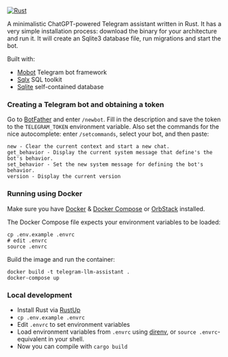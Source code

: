 [![Rust](https://github.com/emkshv/telegram-llm-assistant/actions/workflows/rust.yml/badge.svg?branch=main)](https://github.com/emkshv/telegram-llm-assistant/actions/workflows/rust.yml)

A minimalistic ChatGPT-powered Telegram assistant written in Rust.
It has a very simple installation process: download the binary for your architecture and run it. It will create an Sqlite3 database file, run migrations and start the bot.

Built with:

- [Mobot](https://github.com/0xfe/mobot/) Telegram bot framework
- [Sqlx](https://github.com/launchbadge/sqlx) SQL toolkit
- [Sqlite](https://www.sqlite.org/index.html) self-contained database

### Creating a Telegram bot and obtaining a token

Go to [BotFather](https://telegram.me/BotFather) and enter `/newbot`. Fill in the description and save the token to the `TELEGRAM_TOKEN` environment variable. Also set the commands for the nice autocomplete: enter `/setcommands`, select your bot, and then paste:

```
new - Clear the current context and start a new chat.
get_behavior - Display the current system message that define's the bot's behavior.
set_behavior - Set the new system message for defining the bot's behavior.
version - Display the current version
```

### Running using Docker

Make sure you have [Docker](https://docs.docker.com/get-docker/) & [Docker Compose](https://docs.docker.com/compose/install/) or  [OrbStack](https://orbstack.dev/) installed.

The Docker Compose file expects your environment variables to be loaded:

```
cp .env.example .envrc
# edit .envrc
source .envrc
```

Build the image and run the container:

```
docker build -t telegram-llm-assistant .
docker-compose up
```

### Local development

* Install Rust via [RustUp](https://rustup.rs/)
* `cp .env.example .envrc`
* Edit `.envrc` to set environment variables
* Load environment variables from `.envrc` using [direnv](https://direnv.net/), or `source .envrc`-equivalent in your shell.
* Now you can compile with `cargo build`
